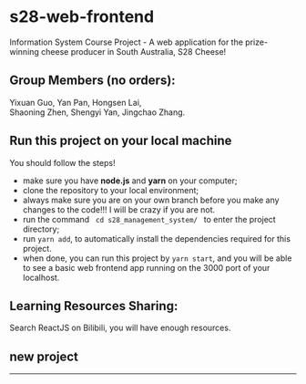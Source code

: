 # s28-web-frontend

Information System Course Project - A web application for the prize-winning cheese producer in South Australia, S28 Cheese!

## Group Members (no orders):

Yixuan Guo, Yan Pan, Hongsen Lai,</br>
Shaoning Zhen, Shengyi Yan, Jingchao Zhang.

## Run this project on your local machine

You should follow the steps!

- make sure you have <b>node.js</b> and <b>yarn</b> on your computer;
- clone the repository to your local environment;
- always make sure you are on your own branch before you make any changes to the code!!! I will be crazy if you are not.
- run the command <code> cd s28_management_system/ </code> to enter the project directory;
- run <code>yarn add</code>, to automatically install the dependencies required for this project.
- when done, you can run this project by <code>yarn start</code>, and you will be able to see a basic web frontend app running on the 3000 port of your localhost.

## Learning Resources Sharing:
Search ReactJS on Bilibili, you will have enough resources.

## new project
 ----